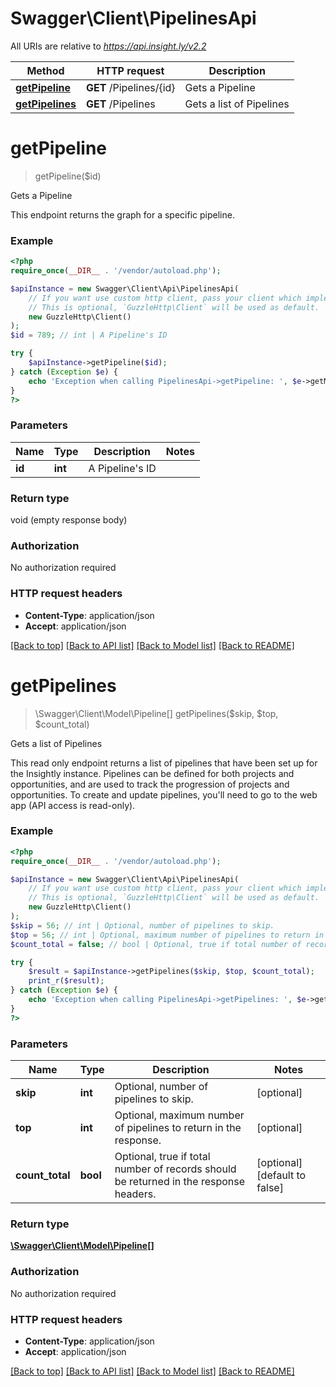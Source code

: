 # Swagger\Client\PipelinesApi

All URIs are relative to *https://api.insight.ly/v2.2*

Method | HTTP request | Description
------------- | ------------- | -------------
[**getPipeline**](PipelinesApi.md#getPipeline) | **GET** /Pipelines/{id} | Gets a Pipeline
[**getPipelines**](PipelinesApi.md#getPipelines) | **GET** /Pipelines | Gets a list of Pipelines


# **getPipeline**
> getPipeline($id)

Gets a Pipeline

This endpoint returns the graph for a specific pipeline.

### Example
```php
<?php
require_once(__DIR__ . '/vendor/autoload.php');

$apiInstance = new Swagger\Client\Api\PipelinesApi(
    // If you want use custom http client, pass your client which implements `GuzzleHttp\ClientInterface`.
    // This is optional, `GuzzleHttp\Client` will be used as default.
    new GuzzleHttp\Client()
);
$id = 789; // int | A Pipeline's ID

try {
    $apiInstance->getPipeline($id);
} catch (Exception $e) {
    echo 'Exception when calling PipelinesApi->getPipeline: ', $e->getMessage(), PHP_EOL;
}
?>
```

### Parameters

Name | Type | Description  | Notes
------------- | ------------- | ------------- | -------------
 **id** | **int**| A Pipeline&#39;s ID |

### Return type

void (empty response body)

### Authorization

No authorization required

### HTTP request headers

 - **Content-Type**: application/json
 - **Accept**: application/json

[[Back to top]](#) [[Back to API list]](../../README.md#documentation-for-api-endpoints) [[Back to Model list]](../../README.md#documentation-for-models) [[Back to README]](../../README.md)

# **getPipelines**
> \Swagger\Client\Model\Pipeline[] getPipelines($skip, $top, $count_total)

Gets a list of Pipelines

This read only endpoint returns a list of pipelines that have been set up for the Insightly instance.            Pipelines can be defined for both projects and opportunities, and are used to track the progression of projects and opportunities.            To create and update pipelines, you'll need to go to the web app (API access is read-only).

### Example
```php
<?php
require_once(__DIR__ . '/vendor/autoload.php');

$apiInstance = new Swagger\Client\Api\PipelinesApi(
    // If you want use custom http client, pass your client which implements `GuzzleHttp\ClientInterface`.
    // This is optional, `GuzzleHttp\Client` will be used as default.
    new GuzzleHttp\Client()
);
$skip = 56; // int | Optional, number of pipelines to skip.
$top = 56; // int | Optional, maximum number of pipelines to return in the response.
$count_total = false; // bool | Optional, true if total number of records should be returned in the response headers.

try {
    $result = $apiInstance->getPipelines($skip, $top, $count_total);
    print_r($result);
} catch (Exception $e) {
    echo 'Exception when calling PipelinesApi->getPipelines: ', $e->getMessage(), PHP_EOL;
}
?>
```

### Parameters

Name | Type | Description  | Notes
------------- | ------------- | ------------- | -------------
 **skip** | **int**| Optional, number of pipelines to skip. | [optional]
 **top** | **int**| Optional, maximum number of pipelines to return in the response. | [optional]
 **count_total** | **bool**| Optional, true if total number of records should be returned in the response headers. | [optional] [default to false]

### Return type

[**\Swagger\Client\Model\Pipeline[]**](../Model/Pipeline.md)

### Authorization

No authorization required

### HTTP request headers

 - **Content-Type**: application/json
 - **Accept**: application/json

[[Back to top]](#) [[Back to API list]](../../README.md#documentation-for-api-endpoints) [[Back to Model list]](../../README.md#documentation-for-models) [[Back to README]](../../README.md)

